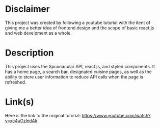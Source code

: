 # Disclaimer
This project was created by following a youtube tutorial with the itent of giving me a better idea of frontend design and the scope of basic react.js and web develpment as a whole. 

# Description
This project uses the Spoonacular API, react.js, and styled components. It has a home page, a search bar, designated cuisine pages, as well as the ability to store user information to reduce API calls when the page is refreshed.

# Link(s)
Here is the link to the original tutorial: https://www.youtube.com/watch?v=xc4uOzlndAk
